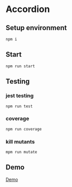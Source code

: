 # Accordion

## Setup environment

``` npm i ```


## Start

``` npm run start ``` 

## Testing

### jest testing

``` npm run test ```

### coverage

``` npm run coverage ```

### kill mutants

``` mpm run mutate ```

## Demo

[Demo](https://joacle.github.io/accordion/)